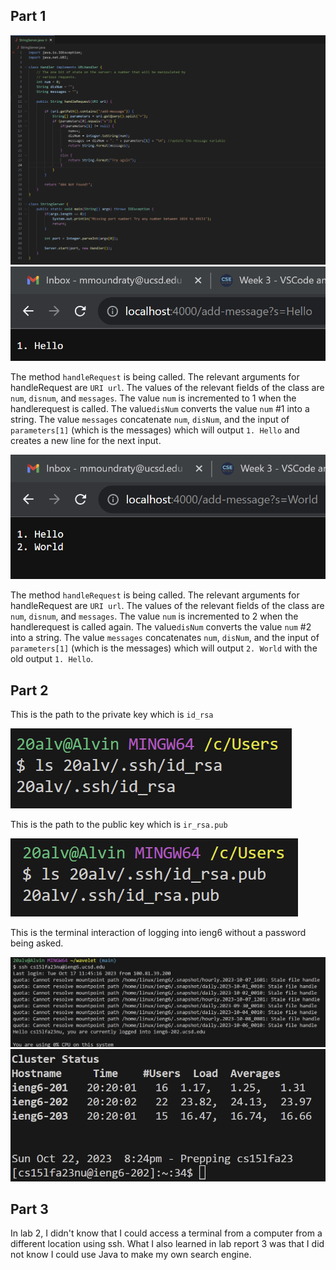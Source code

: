 ## Part 1

![Image](cse15lreport2code.png)
![Image](cse15lweb1.png)

The method `handleRequest` is being called. The relevant arguments for handleRequest are `URI url`.
The values of the relevant fields of the class are `num`, `disnum`, and `messages`. 
The value `num` is incremented to 1 when the handlerequest is called.
The value`disNum` converts the  value `num` #1 into a string.
The value `messages` concatenate `num`, `disNum`, and the input of `parameters[1]` (which is the messages)
which will output `1. Hello` and creates a new line for the next input. 

![Image](cse15lweb2.png)

The method `handleRequest` is being called. The relevant arguments for handleRequest are `URI url`.
The values of the relevant fields of the class are `num`, `disnum`, and `messages`. 
The value `num` is incremented to 2 when the handlerequest is called again.
The value`disNum` converts the  value `num` #2 into a string.
The value `messages` concatenates `num`, `disNum`, and the input of `parameters[1]` (which is the messages)
which will output `2. World` with the old output `1. Hello`. 

## Part 2

This is the path to the private key which is `id_rsa`

![Image](reportprivkey.png)

This is the path to the public key which is `ir_rsa.pub`

![Image](reportpubkey.png)

This is the terminal interaction of logging into ieng6 without a password being asked.

![Image](cse15lreport2terminal1.png)
![Image](cse15lreport2terminal2.png)

## Part 3

In lab 2, I didn't know that I could access a terminal from a computer from a different location using ssh. 
What I also learned in lab report 3 was that I did not know I could use Java to make my own search engine.
